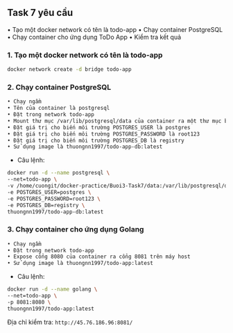 ## Task 7 yêu cầu
• Tạo một docker network có tên là todo-app
• Chạy container PostgreSQL
• Chạy container cho ứng dụng ToDo App
• Kiểm tra kết quả

### 1. Tạo một docker network có tên là todo-app
```sh
docker network create -d bridge todo-app
```
### 2. Chạy container PostgreSQL
```sh
• Chạy ngầm
• Tên của container là postgresql
• Đặt trong network todo-app
• Mount thư mục /var/lib/postgresql/data của container ra một thư mục bất kỳ trên máy host
• Đặt giá trị cho biến môi trường POSTGRES_USER là postgres
• Đặt giá trị cho biến môi trường POSTGRES_PASSWORD là root123
• Đặt giá trị cho biến môi trường POSTGRES_DB là registry
• Sử dụng image là thuongnn1997/todo-app-db:latest
```
- Câu lệnh:
```sh
docker run -d --name postgresql \
--net=todo-app \ 
-v /home/cuongit/docker-practice/Buoi3-Task7/data:/var/lib/postgresql/data \
-e POSTGRES_USER=postgres \
-e POSTGRES_PASSWORD=root123 \
-e POSTGRES_DB=registry \
thuongnn1997/todo-app-db:latest
```
### 3. Chạy container cho ứng dụng Golang
```sh
• Chạy ngầm
• Đặt trong network todo-app
• Expose cổng 8080 của container ra cổng 8081 trên máy host
• Sử dụng image là thuongnn1997/todo-app:latest
```
- Câu lệnh:
```sh
docker run -d --name golang \
--net=todo-app \
-p 8081:8080 \
thuongnn1997/todo-app:latest
```
Địa chỉ kiểm tra: `http://45.76.186.96:8081/`

